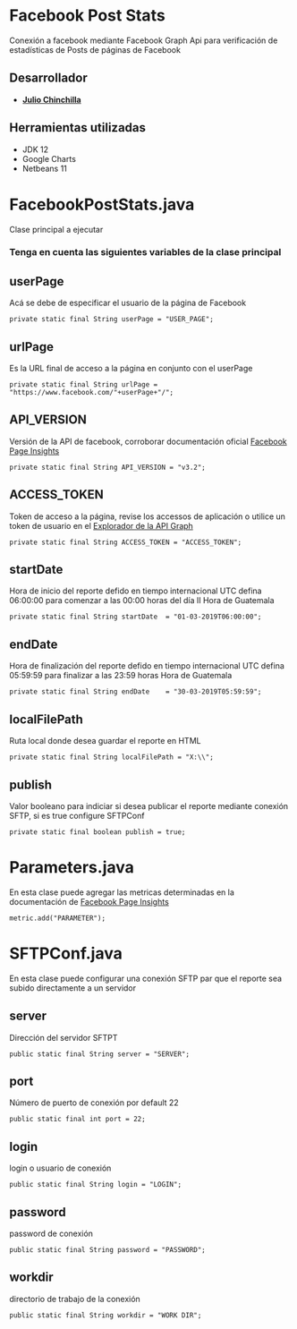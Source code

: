 # Facebook Post Stats

Conexión a facebook mediante Facebook Graph Api para verificación de estadísticas de Posts de páginas de Facebook

## Desarrollador
* [**Julio Chinchilla**](https://www.linkedin.com/in/juliofchv)

## Herramientas utilizadas
* JDK 12
* Google Charts
* Netbeans 11

# FacebookPostStats.java
Clase principal a ejecutar

### Tenga en cuenta las siguientes variables de la clase principal

## userPage
Acá se debe de especificar el usuario de la página de Facebook
```
private static final String userPage = "USER_PAGE";
```

## urlPage
Es la URL final de acceso a la página en conjunto con el userPage
```
private static final String urlPage = "https://www.facebook.com/"+userPage+"/";
```
     
## API_VERSION
Versión de la API de facebook, corroborar documentación oficial [Facebook Page Insights](https://developers.facebook.com/docs/graph-api/reference/insights)
```
private static final String API_VERSION = "v3.2";    
```

## ACCESS_TOKEN
Token de acceso a la página, revise los accessos de aplicación o utilice un token de usuario en el [Explorador de la API Graph](https://developers.facebook.com/tools/explorer/)
```
private static final String ACCESS_TOKEN = "ACCESS_TOKEN";
```

## startDate
Hora de inicio del reporte defido en tiempo internacional UTC
defina 06:00:00 para comenzar a las 00:00 horas del día II Hora de Guatemala
```
private static final String startDate  = "01-03-2019T06:00:00";
```

## endDate
Hora de finalización del reporte defido en tiempo internacional UTC
defina 05:59:59 para finalizar a las 23:59 horas Hora de Guatemala
```
private static final String endDate    = "30-03-2019T05:59:59";
```

## localFilePath
Ruta local donde desea guardar el reporte en HTML
```
private static final String localFilePath = "X:\\";
```
     
## publish
Valor booleano para indiciar si desea publicar el reporte mediante conexión SFTP, si es true configure SFTPConf
```
private static final boolean publish = true;
```

# Parameters.java
En esta clase puede agregar las metricas determinadas en la documentación de [Facebook Page Insights](https://developers.facebook.com/docs/graph-api/reference/insights)
```
metric.add("PARAMETER");
```

# SFTPConf.java
En esta clase puede configurar una conexión SFTP par que el reporte sea subido directamente a un servidor

## server
Dirección del servidor SFTPT
```
public static final String server = "SERVER";
```

## port
Número de puerto de conexión por default 22
```
public static final int port = 22;
```

## login
login o usuario de conexión
```
public static final String login = "LOGIN";
```

## password
password de conexión
```
public static final String password = "PASSWORD";
```

## workdir
directorio de trabajo de la conexión
```
public static final String workdir = "WORK DIR"; 
```